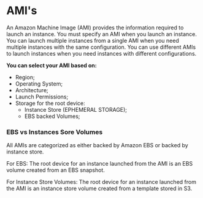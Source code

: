 # AMI's  

An Amazon Machine Image (AMI) provides the information required to launch an instance. You must specify an AMI when you launch an instance. You can launch multiple instances from a single AMI when you need multiple instances with the same configuration. You can use different AMIs to launch instances when you need instances with different configurations.

**You can select your AMI based on:**  
* Region;  
* Operating System;  
* Architecture;  
* Launch Permissions;  
* Storage for the root device:  
  * Instance Store (EPHEMERAL STORAGE);  
  * EBS backed Volumes;  


### EBS vs Instances Sore Volumes  

All AMIs are categorized as either backed by  Amazon EBS or backed by instance store.  

For EBS: The root device for an instance launched from the AMI is an EBS volume created from an EBS snapshot.  

For Instance Store Volumes: The root device for an instance launched from the AMI is an instance store volume created from a template stored in S3.

